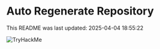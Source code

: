 # Auto Regenerate Repository

This README was last updated: 2025-04-04 18:55:22

 ![TryHackMe](https://tryhackme.com/badge/533634)